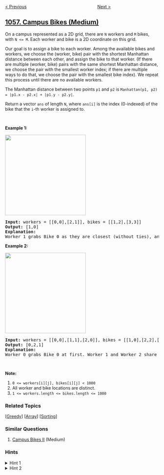 <!--|This file generated by command(leetcode description); DO NOT EDIT.    |-->
<!--+----------------------------------------------------------------------+-->
<!--|@author    openset <openset.wang@gmail.com>                           |-->
<!--|@link      https://github.com/openset                                 |-->
<!--|@home      https://github.com/openset/leetcode                        |-->
<!--+----------------------------------------------------------------------+-->

[< Previous](../confusing-number "Confusing Number")
　　　　　　　　　　　　　　　　
[Next >](../minimize-rounding-error-to-meet-target "Minimize Rounding Error to Meet Target")

## [1057. Campus Bikes (Medium)](https://leetcode.com/problems/campus-bikes "校园自行车分配")

<p>On a campus represented as a 2D grid, there are <code>N</code> workers and <code>M</code> bikes, with <code>N &lt;= M</code>. Each worker and bike is a 2D coordinate on this grid.</p>

<p>Our goal is to assign a bike to each worker. Among the available bikes and workers, we choose the (worker, bike) pair with the shortest Manhattan distance between each other, and assign the bike to that worker. (If there are multiple (worker, bike) pairs with the same shortest Manhattan distance, we choose the pair with the smallest worker index; if there are multiple ways to do that, we choose the pair with the smallest bike index). We repeat this process until there are no available workers.</p>

<p>The Manhattan distance between two points <code>p1</code> and <code>p2</code> is <code>Manhattan(p1, p2) = |p1.x - p2.x| + |p1.y - p2.y|</code>.</p>

<p>Return a vector <code>ans</code> of length <code>N</code>, where <code>ans[i]</code> is the index (0-indexed) of the bike that the <code>i</code>-th worker is assigned to.</p>

<p>&nbsp;</p>

<p><strong>Example 1:</strong></p>

<p><img alt="" src="https://assets.leetcode.com/uploads/2019/03/06/1261_example_1_v2.png" style="width: 264px; height: 264px;" /></p>

<pre>
<strong>Input: </strong>workers = <span id="example-input-1-1">[[0,0],[2,1]]</span>, bikes = <span id="example-input-1-2">[[1,2],[3,3]]</span>
<strong>Output: </strong><span id="example-output-1">[1,0]</span>
<strong>Explanation: </strong>
Worker 1 grabs Bike 0 as they are closest (without ties), and Worker 0 is assigned Bike 1. So the output is [1, 0].
</pre>

<p><strong>Example 2:</strong></p>

<p><img alt="" src="https://assets.leetcode.com/uploads/2019/03/06/1261_example_2_v2.png" style="width: 264px; height: 264px;" /></p>

<pre>
<strong>Input: </strong>workers = <span id="example-input-2-1">[[0,0],[1,1],[2,0]]</span>, bikes = <span id="example-input-2-2">[[1,0],[2,2],[2,1]]</span>
<strong>Output: </strong><span id="example-output-2">[0,2,1]</span>
<strong>Explanation: </strong>
Worker 0 grabs Bike 0 at first. Worker 1 and Worker 2 share the same distance to Bike 2, thus Worker 1 is assigned to Bike 2, and Worker 2 will take Bike 1. So the output is [0,2,1].
</pre>

<p>&nbsp;</p>

<p><strong>Note:</strong></p>

<ol>
	<li><code>0 &lt;= workers[i][j], bikes[i][j] &lt; 1000</code></li>
	<li>All worker and bike locations are distinct.</li>
	<li><code>1 &lt;= workers.length &lt;= bikes.length &lt;= 1000</code></li>
</ol>

### Related Topics
  [[Greedy](../../tag/greedy/README.md)]
  [[Array](../../tag/array/README.md)]
  [[Sorting](../../tag/sorting/README.md)]

### Similar Questions
  1. [Campus Bikes II](../campus-bikes-ii) (Medium)

### Hints
<details>
<summary>Hint 1</summary>
<p>Sort the elements by distance. In case of a tie, sort them by the index of the worker. After that, if there are still ties, sort them by the index of the bike.</p>

<p>Can you do this in less than O(nlogn) time, where n is the total number of pairs between workers and bikes?</p>
</details>

<details>
<summary>Hint 2</summary>
Loop the sorted elements and match each pair of worker and bike if the given worker and bike where not used.
</details>
